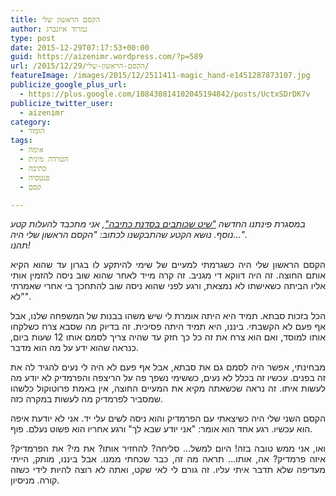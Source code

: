 ```yaml
---
title: הקסם הראשון שלי
author: נמרוד איזנברג
type: post
date: 2015-12-29T07:17:53+00:00
guid: https://aizenimr.wordpress.com/?p=589
url: /2015/12/29/הקסם-הראשון-שלי/
featureImage: /images/2015/12/2511411-magic_hand-e1451287873107.jpg
publicize_google_plus_url:
  - https://plus.google.com/108430814102045194842/posts/UctxSDrDK7v
publicize_twitter_user:
  - aizenimr
category:
  - הומור
tags:
  - אימה
  - הטרדה מינית
  - כתיבה
  - פנטסיה
  - קסם

---
```

_במסגרת פינתנו החדשה ["שיט שכותבים בסדנת כתיבה"][1], אני מתכבד להעלות קטע נוסף. נושא הקטע שהתבקשנו לכתוב: "הקסם הראשון שלי היה&#8230;".  
תהנו!_

<p align="justify">
  <span lang="he-IL">הקסם הראשון שלי היה כשגרמתי למעיים של שימי להיתקע לו בגרון עד שהוא הקיא אותם החוצה</span><span lang="en-US">. </span><span lang="he-IL">זה היה דווקא די מגניב</span><span lang="en-US">. </span><span lang="he-IL">זה קרה מייד לאחר שהוא שוב ניסה להזמין אותי אליו הביתה כשאישתו לא נמצאת</span><span lang="en-US">, </span><span lang="he-IL">ורגע לפני שהוא ניסה שוב להתחכך בי אחרי שאמרתי </span><span lang="en-US">"</span><span lang="he-IL">לא</span><span lang="en-US">".</span>
</p>

<p align="justify">
  <span lang="he-IL">הכל בזכות סבתא</span><span lang="en-US">. </span><span lang="he-IL">תמיד היא היתה אומרת לי שיש משהו בבנות של המשפחה שלנו</span><span lang="en-US">, </span><span lang="he-IL">אבל אף פעם לא הקשבתי</span><span lang="en-US">. </span><span lang="he-IL">ביננו</span><span lang="en-US">, </span><span lang="he-IL">היא תמיד היתה פסיכית</span><span lang="en-US">. </span><span lang="he-IL">זה בדיוק מה שסבא צרח כשלקחו אותו למוסד</span><span lang="en-US">, </span><span lang="he-IL">ואם הוא צרח את זה כל כך חזק עד שהיה צריך לסמם אותו </span><span lang="en-US">12 </span><span lang="he-IL">שעות ביום</span><span lang="en-US">, </span><span lang="he-IL">כנראה שהוא ידע על מה הוא מדבר</span><span lang="en-US">.</span>
</p>

<p align="justify">
  <span lang="he-IL">מבחינתי</span><span lang="en-US">, </span><span lang="he-IL">אפשר היה לסמם גם את סבתא</span><span lang="en-US">, </span><span lang="he-IL">אבל אף פעם לא היה לי נעים להגיד לה את זה בפנים</span><span lang="en-US">. </span><span lang="he-IL">עכשיו זה בכלל לא נעים</span><span lang="en-US">, </span><span lang="he-IL">כששימי נשפך פה על הריצפה והפרמדיק לא יודע מה לעשות איתו</span><span lang="en-US">. </span><span lang="he-IL">זה נראה שכשאתה מקיא את המעיים החוצה</span><span lang="en-US">, </span><span lang="he-IL">אין באמת פרוטוקול כלשהו שמסביר לפרמדיק מה לעשות במקרה כזה</span><span lang="en-US">.</span>
</p>

<p align="justify">
  <span lang="he-IL">הקסם השני שלי היה כשיצאתי עם הפרמדיק והוא ניסה לשים עלי יד</span><span lang="en-US">. </span><span lang="he-IL">אני לא יודעת איפה הוא עכשיו</span><span lang="en-US">. </span><span lang="he-IL">רגע אחד הוא אומר</span><span lang="en-US">: "</span><span lang="he-IL">אני יודע שבא לך</span><span lang="en-US">" </span><span lang="he-IL">ורגע אחריו הוא פשוט נעלם</span><span lang="en-US">. </span><span lang="he-IL">פוף</span><span lang="en-US">.</span>
</p>

<p align="justify">
  <span lang="he-IL">ואו</span><span lang="en-US">, </span><span lang="he-IL">אני ממש טובה בזה</span><span lang="en-US">! </span><span lang="he-IL">היום למשל… סליחה</span><span lang="en-US">? </span><span lang="he-IL">להחזיר אותו</span><span lang="en-US">? </span><span lang="he-IL">את מי</span><span lang="en-US">? </span><span lang="he-IL">את הפרמדיק</span><span lang="en-US">? </span><span lang="he-IL">איזה פרמדיק</span><span lang="en-US">? </span><span lang="he-IL">אה</span><span lang="en-US">, </span><span lang="he-IL">אותו… תראה מה זה</span><span lang="en-US">, </span><span lang="he-IL">כבר שכחתי ממנו</span><span lang="en-US">. </span><span lang="he-IL">אבל ביננו</span><span lang="en-US">, </span><span lang="he-IL">מותק</span><span lang="en-US">, </span><span lang="he-IL">הייתי מעדיפה שלא תדבר איתי עליו</span><span lang="en-US">. </span><span lang="he-IL">זה גורם לי לאי שקט</span><span lang="en-US">, </span><span lang="he-IL">ואתה לא רוצה להיות לידי כשזה קורה</span><span lang="en-US">. </span><span lang="he-IL">מניסיון</span><span lang="en-US">.</span>
</p>

 [1]: /2015/12/27/%d7%a9%d7%99%d7%98-%d7%a9%d7%9b%d7%95%d7%aa%d7%91%d7%99%d7%9d-%d7%91%d7%a1%d7%93%d7%a0%d7%aa-%d7%9b%d7%aa%d7%99%d7%91%d7%94/